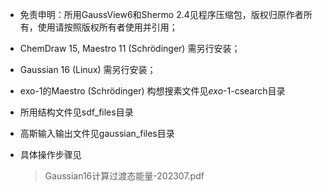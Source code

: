 + 免责申明：所用GaussView6和Shermo 2.4见程序压缩包，版权归原作者所有，使用请按照版权所有者使用并引用；

+ ChemDraw 15, Maestro 11 (Schrödinger) 需另行安装；

+ Gaussian 16 (Linux) 需另行安装；

+ exo-1的Maestro (Schrödinger) 构想搜素文件见*exo*-1-csearch目录

+ 所用结构文件见sdf_files目录

+ 高斯输入输出文件见gaussian_files目录

+ 具体操作步骤见

  > Gaussian16计算过渡态能量-202307.pdf
